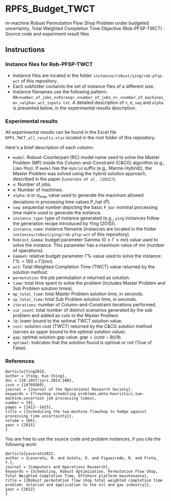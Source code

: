 # RPFS_Budget_TWCT
m-machine Robust Permutation Flow Shop Problem under budgeted uncertainty, Total Weighted Completion Time Objective (Rob-PFSP-TWCT) : Source code and experiment result files

## Instructions

### Instance files for Rob-PFSP-TWCT

* Instance files are located in the folder `instances/robust/ying/rob-pfsp-wct` of this repository. 
* Each subfolder containts the set of instance files of a different size. 
* Instance filenames use the following pattern: `RB<number_of_jobs_n>01<seq>_<number_of_jobs_n>_<number_of_machines_m>_<alpha>_wct_inputs.txt`. A detailed description of `n`, `m`, `seq` and `alpha` is presented below, in the experimental results description.


### Experimental results

All experimental results can be found in the Excel file `RPFS_TWCT_all_results.xlsx` located in the root folder of this repository.

Here's a brief description of each column:

* `model`: Robust-Counterpart (RC) model name used to solve the Master Problem (MP) inside the Column-and-Constraint (C&CG) algorithm (e.g., Liao-You). If `model` has the `Hybrid` suffix (e.g., Manne-Hybrid)), the Master Problem was solved using the hybrid solution approach, described in the paper (`Levorato et al. (2022)`).
* `n`: Number of jobs.
* `m`: Number of machines.
* `alpha`: $\alpha$ or $\alpha_{max}$ value used to generate the maximum allowed deviations in processing time values P_hat ($\widehat{P}$). 
* `seq`: sequential number depicting the basic `P_bar` nominal processing time matrix used to generate the instance.
* `instance_type`: type of instance generated (e.g., `ying` instances follow the generation recipe introduced by Ying (2015)).
* `instance_name`: instance filename (instances are located in the folder `instances/robust/ying/rob-pfsp-wct` of this repository). 
* `RobCost_Gamma`: budget parameter Gamma ($0 \leq \Gamma \leq mn$) value used to solve the instance. This parameter has a maximum value of $mn$ (number of operations).  
* `Gamma%`: relative budget parameter $\Gamma \%$ value used to solve the instance: $\Gamma \% = 100 \times \Gamma / (m n)$.
* `wct`: Total Weighted Completion Time (TWCT) value returned by the solution method. 
* `permutation`: the job permutation $\sigma$ returned as solution.
* `time`: total time spent to solve the problem (includes Master Problem and Sub Problem solution times). 
* `mp_total_time`: total Master Problem solution time, in seconds.
* `sp_total_time`: total Sub Problem solution time, in seconds.
* `iterations`: number of Column-and-Constraint iterations performed.
* `cut_count`: total number of distinct scenarios generated by the sub problem and added as cuts to the Master Problem.
* `lb`: lower bound to the optimal TWCT solution value.
* `cost`: solution cost (TWCT) returned by the C\&CG solution method (serves as upper bound to the optimal solution value).
* `gap`: optimal solution gap value: $gap = (cost - lb)/lb$.
* `optimal`: indicates that the solution found is optimal or not (True of False).

### References

```
@article{Ying2015,
author = {Ying, Kuo Ching},
doi = {10.1057/jors.2014.100},
issn = {14769360},
journal = {Journal of the Operational Research Society},
keywords = {flowshop scheduling problems,meta-heuristics,two-machine,uncertain job processing times},
number = {9},
pages = {1413--1425},
title = {{Scheduling the two-machine flowshop to hedge against processing time uncertainty}},
volume = {66},
year = {2015}
}
```

You are free to use the source code and problem instances, if you cite the following work:

```
@article{Levorato2022,
author = {Levorato, M. and Sotelo, D. and Figueiredo, R. and Frota, Y.},
journal = {Computers and Operations Research},
keywords = {Scheduling, Robust Optimization, Permutation Flow Shop, Total Weighted Completion Time, Offshore platform maintenance},
title = {{Robust permutation flow shop total weighted completion time problem: solution and application to the oil and gas industry}},
year = {2022}
}
```

